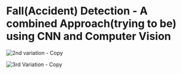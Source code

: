 # Fall(Accident) Detection - A combined Approach(trying to be) using CNN and Computer Vision

![2nd variation - Copy](https://user-images.githubusercontent.com/81099796/143457973-d0445df8-a6e1-4f75-bc27-a320241e4e5d.gif)

![3rd Variation - Copy](https://user-images.githubusercontent.com/81099796/143458251-68858602-ab4c-4e82-b648-e305f77ad7ca.gif)
